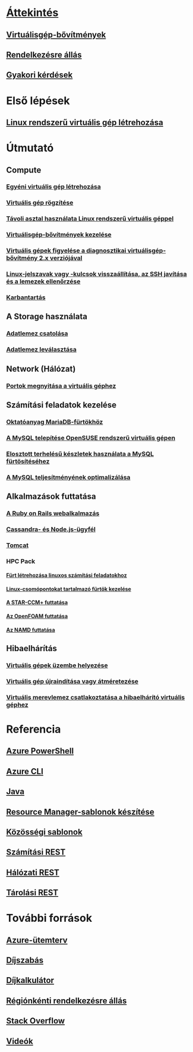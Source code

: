 # [Áttekintés](../overview.md)
## [Virtuálisgép-bővítmények](agents-and-extensions-classic.md)
## [Rendelkezésre állás](configure-availability-classic.md)
## [Gyakori kérdések](faq-classic.md)

# Első lépések
## [Linux rendszerű virtuális gép létrehozása](createportal-classic.md)

# Útmutató
## Compute
### [Egyéni virtuális gép létrehozása](create-custom-classic.md)
### [Virtuális gép rögzítése](capture-image-classic.md)
### [Távoli asztal használata Linux rendszerű virtuális géppel](remote-desktop-classic.md)
### [Virtuálisgép-bővítmények kezelése](manage-extensions-classic.md)
### [Virtuális gépek figyelése a diagnosztikai virtuálisgép-bővítmény 2.x verziójával](diagnostic-extension-v2.md)
### [Linux-jelszavak vagy -kulcsok visszaállítása, az SSH javítása és a lemezek ellenőrzése](reset-access-classic.md)
### [Karbantartás](planned-maintenance-schedule-classic.md)

## A Storage használata
### [Adatlemez csatolása](attach-disk-classic.md)
### [Adatlemez leválasztása](detach-disk-classic.md)

## Network (Hálózat)
### [Portok megnyitása a virtuális géphez](setup-endpoints.md)

## Számítási feladatok kezelése
### [Oktatóanyag MariaDB-fürtökhöz](mariadb-mysql-cluster.md)
### [A MySQL telepítése OpenSUSE rendszerű virtuális gépen](mysql-on-opensuse.md)
### [Elosztott terhelésű készletek használata a MySQL fürtösítéséhez](mysql-cluster.md)
### [A MySQL teljesítményének optimalizálása](optimize-mysql.md)

## Alkalmazások futtatása
### [A Ruby on Rails webalkalmazás](ruby-rails-web-app.md)
### [Cassandra- és Node.js-ügyfél](cassandra-nodejs.md)
### [Tomcat](setup-tomcat.md)
### HPC Pack
#### [Fürt létrehozása linuxos számítási feladatokhoz](hpcpack-cluster-powershell-script.md)
#### [Linux-csomópontokat tartalmazó fürtök kezelése](hpcpack-cluster.md)
#### [A STAR-CCM+ futtatása](hpcpack-cluster-starccm.md)
#### [Az OpenFOAM futtatása](hpcpack-cluster-openfoam.md)
#### [Az NAMD futtatása](hpcpack-cluster-namd.md)

## Hibaelhárítás
### [Virtuális gépek üzembe helyezése](troubleshoot-deployment-new-vm.md)
### [Virtuális gép újraindítása vagy átméretezése](restart-resize-error-troubleshooting.md)
### [Virtuális merevlemez csatlakoztatása a hibaelhárító virtuális géphez](troubleshoot-recovery-disks-portal.md)

# Referencia
## [Azure PowerShell](/powershell/azure/overview)
## [Azure CLI](/cli/azure/vm)
## [Java](/java/api)
## [Resource Manager-sablonok készítése](../../../azure-resource-manager/resource-group-authoring-templates.md?toc=%2fazure%2fvirtual-machines%2flinux%2ftoc.json)
## [Közösségi sablonok](https://azure.microsoft.com/documentation/templates)
## [Számítási REST](https://msdn.microsoft.com/library/jj157206.aspx)
## [Hálózati REST](https://msdn.microsoft.com/library/jj157182.aspx)
## [Tárolási REST](https://msdn.microsoft.com/library/ee460790.aspx)


# További források
## [Azure-ütemterv](https://azure.microsoft.com/roadmap/?category=compute)
## [Díjszabás](https://azure.microsoft.com/pricing/details/virtual-machines/#Linux)
## [Díjkalkulátor](https://azure.microsoft.com/pricing/calculator/)
## [Régiónkénti rendelkezésre állás](https://azure.microsoft.com/regions/services)
## [Stack Overflow](http://stackoverflow.com/questions/tagged/azure-virtual-machine)
## [Videók](https://azure.microsoft.com/documentation/videos/index/?services=virtual-machines)
